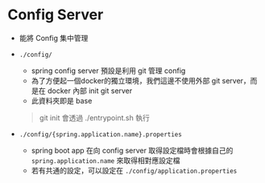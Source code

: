 # Config Server
- 能將 Config 集中管理

- `./config/`
    - spring config server 預設是利用 git 管理 config
    - 為了方便起一個docker的獨立環境，我們這邊不使用外部 git server，而是在 docker 內部 init git server
    - 此資料夾即是 base
    > git init 會透過 ./entrypoint.sh 執行

- `./config/{spring.application.name}.properties`
    - spring boot app 在向 config server 取得設定檔時會根據自己的 `spring.application.name` 來取得相對應設定檔
    - 若有共通的設定，可以設定在 `./config/application.properties`
